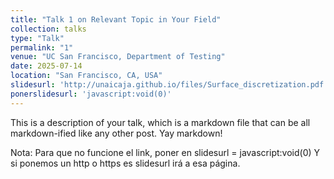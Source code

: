 ```yaml
---
title: "Talk 1 on Relevant Topic in Your Field"
collection: talks
type: "Talk"
permalink: "1"
venue: "UC San Francisco, Department of Testing"
date: 2025-07-14
location: "San Francisco, CA, USA"
slidesurl: 'http://unaicaja.github.io/files/Surface_discretization.pdf'
ponerslidesurl: 'javascript:void(0)'
---
```


This is a description of your talk, which is a markdown file that can be all markdown-ified like any other post. Yay markdown!    

Nota:
Para que no funcione el link, poner en slidesurl = javascript:void(0)
Y si ponemos un http o https es slidesurl irá a esa página.

